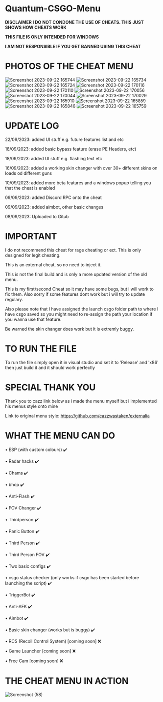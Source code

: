 # Quantum-CSGO-Menu

**DISCLAIMER I DO NOT CONDONE THE USE OF CHEATS. THIS JUST SHOWS HOW CHEATS WORK**

**THIS FILE IS ONLY INTENDED FOR WINDOWS**

**I AM NOT RESPONSIBLE IF YOU GET BANNED USING THIS CHEAT**


# **PHOTOS OF THE CHEAT MENU**

![Screenshot 2023-09-22 165744](https://github.com/MavenCoding157/Quantum-CSGO-Menu/assets/117538886/c6b3377d-190a-48f4-9131-611f884c0bef)
![Screenshot 2023-09-22 165734](https://github.com/MavenCoding157/Quantum-CSGO-Menu/assets/117538886/d71622fb-50fc-4137-8b38-1a24dcd00d93)
![Screenshot 2023-09-22 165724](https://github.com/MavenCoding157/Quantum-CSGO-Menu/assets/117538886/3251afc1-c790-4434-a496-e2a98b3716a6)
![Screenshot 2023-09-22 170116](https://github.com/MavenCoding157/Quantum-CSGO-Menu/assets/117538886/bae7d859-21d7-4622-81f2-683538c4c3f5)
![Screenshot 2023-09-22 170110](https://github.com/MavenCoding157/Quantum-CSGO-Menu/assets/117538886/84e1cad4-3c3f-494d-b77d-d910556feb1b)
![Screenshot 2023-09-22 170056](https://github.com/MavenCoding157/Quantum-CSGO-Menu/assets/117538886/cdad023a-57a2-42fe-a737-30400d47e248)
![Screenshot 2023-09-22 170044](https://github.com/MavenCoding157/Quantum-CSGO-Menu/assets/117538886/7c7b4026-b721-4d2b-89aa-77a308e09ec8)
![Screenshot 2023-09-22 170029](https://github.com/MavenCoding157/Quantum-CSGO-Menu/assets/117538886/402e7d07-df60-4c51-8953-5604e8758c9f)
![Screenshot 2023-09-22 165910](https://github.com/MavenCoding157/Quantum-CSGO-Menu/assets/117538886/219e2aa5-4faa-494b-9ffc-e82024960161)
![Screenshot 2023-09-22 165859](https://github.com/MavenCoding157/Quantum-CSGO-Menu/assets/117538886/fe6cf4a2-b3a7-4fe7-be7e-835fc9127a4d)
![Screenshot 2023-09-22 165846](https://github.com/MavenCoding157/Quantum-CSGO-Menu/assets/117538886/4443642f-ca94-4fa8-bed2-08085fe0924d)
![Screenshot 2023-09-22 165759](https://github.com/MavenCoding157/Quantum-CSGO-Menu/assets/117538886/e67f50c3-adcb-4a26-8492-2148978505d5)


# **UPDATE LOG**

22/09/2023: added UI stuff e.g. future features list and etc

18/09/2023: added basic bypass feature (erase PE Headers, etc)

18/09/2023: added UI stuff e.g. flashing text etc

16/09/2023: added a working skin changer with over 30+ different skins on loads od different guns

10/09/2023: added more beta features and a windows popup telling you that the cheat is enabled

09/09/2023: added Discord RPC onto the cheat 

09/09/2023: added aimbot, other basic changes 

08/09/2023: Uploaded to Gitub  


# **IMPORTANT**

I do not recommend this cheat for rage cheating or ect. This is only designed for legit cheating.

This is an external cheat, so no need to inject it.

This is not the final build and is only a more updated version of the old menu.

This is my first/second Cheat so it may have some bugs, but i will work to fix them. Also sorry if some features dont work but i will try to update regulary.

Also please note that I have assigned the launch csgo folder path to where I have csgo saved so you might need to re-assign the path your location if you wanna use that feature. 

Be warned the skin changer does work but it is extremly buggy.


# **TO RUN THE FILE**

To run the file simply open it in visual studio and set it to 'Release' and 'x86' then just build it and it should work perfectly


# **SPECIAL THANK YOU**

Thank you to cazz link below as i made the menu myself but i implemented his menus style onto mine

Link to original menu style: https://github.com/cazzwastaken/externalia


# **WHAT THE MENU CAN DO**

• ESP (with custom colours) ✔️

• Radar hacks ✔️

• Chams ✔️

• bhop ✔️

• Anti-Flash ✔️

• FOV Changer ✔️

• Thirdperson ✔️

• Panic Button ✔️

• Third Person ✔️

• Third Person FOV ✔️

• Two basic configs ✔️

• csgo status checker (only works if csgo has been started before launching the script) ✔️

• TriggerBot ✔️

• Anti-AFK ✔️

• Aimbot ✔️

• Basic skin changer (works but is buggy) ✔️

• RCS (Recoil Control System) [coming soon] ❌

• Game Launcher [coming soon] ❌

• Free Cam [coming soon] ❌


# **THE CHEAT MENU IN ACTION**

![Screenshot (58)](https://user-images.githubusercontent.com/117538886/213336510-41881677-32e2-4816-a336-14f2a4f744e0.png)
